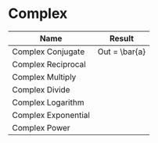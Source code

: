 # Complex

| Name  |  Result  |
|---|---|
|  Complex Conjugate  | Out = \bar{a}  |
|  Complex Reciprocal |   |
|  Complex Multiply |   |
|  Complex Divide |   |
|  Complex Logarithm |   |
|  Complex Exponential  |   |
|  Complex Power  |   |
